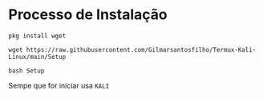 
# Processo de Instalação



```
pkg install wget 
```



```
wget https://raw.githubusercontent.com/Gilmarsantosfilho/Termux-Kali-Linux/main/Setup
```

```
bash Setup
```



Sempe que for iniciar usa  ```KALI```


